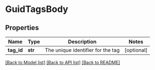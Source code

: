 # GuidTagsBody

## Properties
Name | Type | Description | Notes
------------ | ------------- | ------------- | -------------
**tag_id** | **str** | The unique identifier for the tag | [optional] 

[[Back to Model list]](../README.md#documentation-for-models) [[Back to API list]](../README.md#documentation-for-api-endpoints) [[Back to README]](../README.md)

